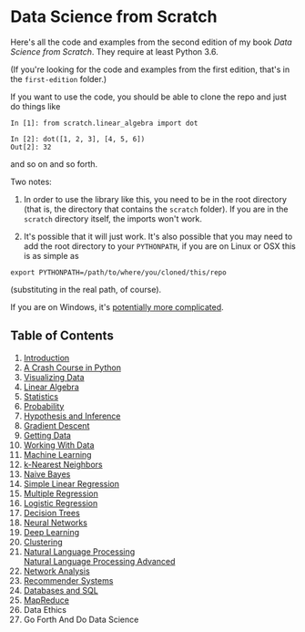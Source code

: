 Data Science from Scratch
=========================

Here's all the code and examples from the second edition of my book _Data Science from Scratch_. They require at least Python 3.6.

(If you're looking for the code and examples from the first edition, that's in the `first-edition` folder.)

If you want to use the code, you should be able to clone the repo and just do things like

```
In [1]: from scratch.linear_algebra import dot

In [2]: dot([1, 2, 3], [4, 5, 6])
Out[2]: 32
```

and so on and so forth.

Two notes:

1. In order to use the library like this, you need to be in the root directory (that is, the directory that contains the `scratch` folder). If you are in the `scratch` directory itself, the imports won't work.

2. It's possible that it will just work. It's also possible that you may need to add the root directory to your `PYTHONPATH`, if you are on Linux or OSX this is as simple as 

```
export PYTHONPATH=/path/to/where/you/cloned/this/repo
```

(substituting in the real path, of course).

If you are on Windows, it's [potentially more complicated](https://stackoverflow.com/questions/3701646/how-to-add-to-the-pythonpath-in-windows-so-it-finds-my-modules-packages).

## Table of Contents

1. [Introduction](/blob/master/scratch/introduction.py)
2. [A Crash Course in Python](/blob/master/scratch/crash_course_in_python.py)
3. [Visualizing Data](/blob/master/scratch/visualization.py)
4. [Linear Algebra](/blob/master/scratch/linear_algebra.py)
5. [Statistics](/blob/master/scratch/statistics.py)
6. [Probability](/blob/master/scratch/probability.py)
7. [Hypothesis and Inference](/blob/master/scratch/inference.py)
8. [Gradient Descent](/blob/master/scratch/gradient_descent.py)
9. [Getting Data](/blob/master/scratch/getting_data.py)
10. [Working With Data](/blob/master/scratch/working_with_data.py)
11. [Machine Learning](/blob/master/scratch/machine_learning.py)
12. [k-Nearest Neighbors](/blob/master/scratch/k_nearest_neighbors.py)
13. [Naive Bayes](/blob/master/scratch/naive_bayes.py)
14. [Simple Linear Regression](/blob/master/scratch/simple_linear_regression.py)
15. [Multiple Regression](/blob/master/scratch/multiple_regression.py)
16. [Logistic Regression](/blob/master/scratch/logistic_regression.py)
17. [Decision Trees](/blob/master/scratch/decision_trees.py)
18. [Neural Networks](/blob/master/scratch/neural_networks.py)
19. [Deep Learning](/blob/master/scratch/deep_learning.py)
20. [Clustering](/blob/master/scratch/clustering.py)
21. [Natural Language Processing](/blob/master/scratch/nlp.py)  
[Natural Language Processing Advanced](/blob/master/scratch/nlp_advanced.py)  
22. [Network Analysis](/blob/master/scratch/network_analysis.py)
23. [Recommender Systems](/blob/master/scratch/recommender_systems.py)
24. [Databases and SQL](/blob/master/scratch/databases.py)
25. [MapReduce](/blob/master/scratch/mapreduce.py)
26. Data Ethics
27. Go Forth And Do Data Science

